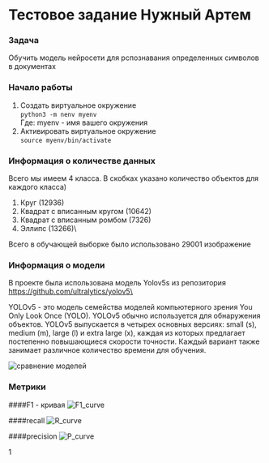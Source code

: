 # Тестовое задание Нужный Артем
### Задача
Обучить модель нейросети для рспознавания определенных символов в документах

### Начало работы
1. Создать виртуальное окружение\
`python3 -m nenv myenv`\
Где: myenv - имя вашего окружения
2. Активировать виртуальное окружение\
`source myenv/bin/activate`

### Информация о количестве данных
Всего мы имеем 4 класса. В скобках указано количество объектов для каждого класса)
1. Круг (12936)
2. Квадрат с вписанным кругом (10642)
3. Квадрат с вписанным ромбом (7326)
4. Эллипс (13266)\
 
Всего в обучающей выборке было использовано 29001 изображение


### Информация о модели
В проекте была использована модель Yolov5s из репозитория https://github.com/ultralytics/yolov5\

YOLOv5 - это модель семейства моделей компьютерного зрения You Only Look Once (YOLO). YOLOv5 обычно используется для обнаружения объектов. YOLOv5 выпускается в четырех основных версиях: small (s), medium (m), large (l) и extra large (x), каждая из которых предлагает постепенно повышающиеся скорости точности. Каждый вариант также занимает различное количество времени для обучения.

![сравнение моделей](https://user-images.githubusercontent.com/26833433/155040763-93c22a27-347c-4e3c-847a-8094621d3f4e.png)


### Метрики
####F1 - кривая
![F1_curve](https://user-images.githubusercontent.com/116677134/226430303-58d9b06d-e243-4930-a9a3-d2cd84cc2531.png)

####recall
![R_curve](https://user-images.githubusercontent.com/116677134/226430772-534f4db6-8119-4113-b549-a9ff6af2e1ef.png)

####precision
![P_curve](https://user-images.githubusercontent.com/116677134/226430816-fff818cb-7f66-4b36-af5b-70c33ea96339.png)

1
